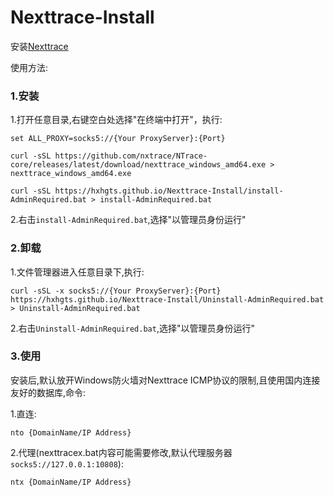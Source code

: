 # Nexttrace-Install
安装[Nexttrace](https://github.com/nxtrace/NTrace-core/releases)

使用方法:

### 1.安装

1.打开任意目录,右键空白处选择"在终端中打开"，执行:

```
set ALL_PROXY=socks5://{Your ProxyServer}:{Port}
```
```
curl -sSL https://github.com/nxtrace/NTrace-core/releases/latest/download/nexttrace_windows_amd64.exe > nexttrace_windows_amd64.exe
```
```
curl -sSL https://hxhgts.github.io/Nexttrace-Install/install-AdminRequired.bat > install-AdminRequired.bat
```

2.右击`install-AdminRequired.bat`,选择"以管理员身份运行"

### 2.卸载

1.文件管理器进入任意目录下,执行:

```
curl -sSL -x socks5://{Your ProxyServer}:{Port} https://hxhgts.github.io/Nexttrace-Install/Uninstall-AdminRequired.bat > Uninstall-AdminRequired.bat
```

2.右击`Uninstall-AdminRequired.bat`,选择"以管理员身份运行"

### 3.使用

安装后,默认放开Windows防火墙对Nexttrace ICMP协议的限制,且使用国内连接友好的数据库,命令:

1.直连:
```
nto {DomainName/IP Address}
```
2.代理(nexttracex.bat内容可能需要修改,默认代理服务器`socks5://127.0.0.1:10808`):
```
ntx {DomainName/IP Address}
```
